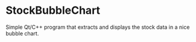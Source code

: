 StockBubbleChart
================
Simple Qt/C++ program that extracts and displays the stock data in a nice bubble chart.
